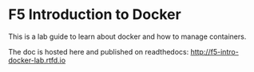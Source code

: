 # F5 Introduction to Docker

This is a lab guide to learn about docker and how to manage containers. 

The doc is hosted here and published on readthedocs: http://f5-intro-docker-lab.rtfd.io
